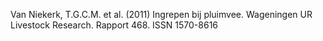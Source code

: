 Van Niekerk, T.G.C.M. et al. (2011) Ingrepen bij pluimvee. Wageningen UR Livestock Research. Rapport 468. ISSN 1570-8616